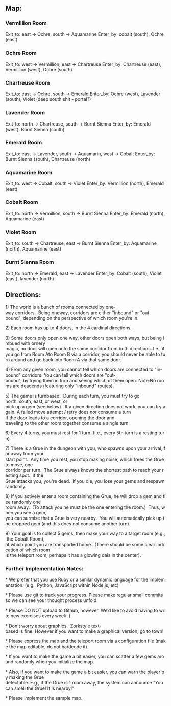 
Map:
--------------
### Vermillion Room
Exit_to: east -> Ochre, south -> Aquamarine
Enter_by: cobalt (south), Ochre (east)

### Ochre Room
Exit_to: west -> Vermillion, east -> Chartreuse
Enter_by: Chartreuse (east), Vermillion (west), Ochre (south)

### Chartreuse Room
Exit_to: east -> Ochre, south -> Emerald
Enter_by: Ochre (west), Lavender (south), Violet (deep south shit - portal?)

### Lavender Room
Exit_to: north -> Chartreuse, south -> Burnt Sienna
Enter_by: Emerald (west), Burnt Sienna (south)

### Emerald Room
Exit_to: east -> Lavender, south -> Aquamarin, west -> Cobalt 
Enter_by: Burnt Sienna (south), Chartreuse (north)

### Aquamarine Room
Exit_to: west -> Cobalt, south -> Violet 
Enter_by: Vermillion (north), Emerald (east)

### Cobalt Room
Exit_to: north -> Vermillion, south -> Burnt Sienna 
Enter_by: Emerald (north), Aquamarine (east)

### Violet Room
Exit_to: south -> Chartreuse, east -> Burnt Sienna 
Enter_by: Aquamarine (north), Aquamarine (east)

### Burnt Sienna Room
Exit_to: north -> Emerald, east -> Lavender 
Enter_by: Cobalt (south), Violet (east), lavender (north)

Directions:
-------------------

1) The world is a bunch of rooms connected by one­way corridors.  Being one­way, corridors
are either "in­bound" or "out­bound", depending on the perspective of which room you're in.

2) Each room has up to 4 doors, in the 4 cardinal directions.

3) Some doors only open one way, other doors open both ways, but being imbued with ornery
magic, no door will open onto the same corridor from both directions. I.e., if you go from Room Ato Room B via a corridor, you should never be able to turn around and go back into Room A via
that same door.

4) From any given room, you cannot tell which doors are connected to "in­bound" corridors. You
can tell which doors are "out­bound", by trying them in turn and seeing which of them open. Note:No rooms are dead­ends (featuring only "in­bound" routes).

5) The game is turn­based.  During each turn, you must try to go north, south, east, or west, or pick up a gem (see below).  If a given direction does not work, you can try again. A failed move attempt / retry does *not* consume a turn If the door leads to a corridor, opening the door and traveling to the other room together consume a single turn.

6) Every 4 turns, you must rest for 1 turn. (I.e., every 5th turn is a resting turn).

7) There is a Grue in the dungeon with you, who spawns upon your arrival, far away from your start point.  Any time you rest, you stop making noise, which frees the Grue to move, one corridor per turn.  The Grue always knows the shortest path to reach your resting spot.  If the
Grue attacks you, you're dead.  If you die, you lose your gems and respawn randomly.

8) If you actively enter a room containing the Grue, he will drop a gem and flee randomly one
room away.  (To attack you he must be the one entering the room.)  Thus, when you see a gem,
you can surmise that a Grue is very nearby.  You will automatically pick up the dropped gem
(and this does not consume another turn).

9) Your goal is to collect 5 gems, then make your way to a target room (e.g., the Cobalt Room),
at which point you are transported home.  (There should be some clear indication of which room
is the teleport room, perhaps it has a glowing dais in the center).

### Further Implementation Notes:

* We prefer that you use Ruby or a similar dynamic language for the implementation. (e.g.,
Python, JavaScript within Node.js, etc)

* Please use git to track your progress. Please make regular small commits so we can see your
thought process unfold.

* Please DO NOT upload to Github, however. We’d like to avoid having to write new exercises
every week :)

* Don't worry about graphics.  Zork­style text­based is fine. However if you want to make a
graphical version, go to town!

* Please express the map and the teleport room via a configuration file (make the map editable,
do not hardcode it).

* If you want to make the game a bit easier, you can scatter a few gems around randomly when
you initialize the map.

* Also, if you want to make the game a bit easier, you can warn the player by making the Grue
detectable. E.g., if the Grue is 1 room away, the system can announce “You can smell the Grue!
It is nearby!”

* Please implement the sample map.